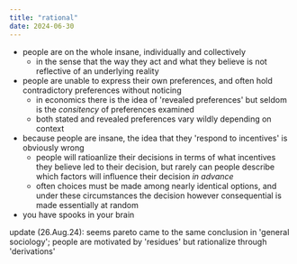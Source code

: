 ```yaml
---
title: "rational"
date: 2024-06-30
---
```


- people are on the whole insane, individually and collectively
  - in the sense that the way they act and what they believe is not reflective of an underlying reality
- people are unable to express their own preferences, and often hold contradictory preferences without noticing
  - in economics there is the idea of 'revealed preferences' but seldom is the *consitency* of preferences examined
  - both stated and revealed preferences vary wildly depending on context
- because people are insane, the idea that they 'respond to incentives' is obviously wrong
  - people will ratioanlize their decisions in terms of what incentives they believe led to their decision, but rarely can people describe which factors will influence their decision *in advance* 
  - often choices must be made among nearly identical options, and under these circumstances the decision however consequential is made essentially at random
- you have spooks in your brain

update (26.Aug.24): seems pareto came to the same conclusion in 'general sociology'; people are motivated by 'residues' but rationalize through 'derivations'